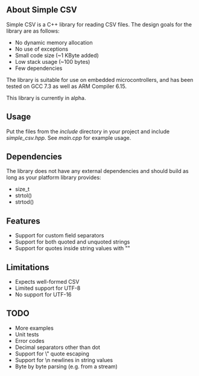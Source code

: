 ## About Simple CSV

Simple CSV is a C++ library for reading CSV files. The design goals for the library are as follows:

* No dynamic memory allocation
* No use of exceptions
* Small code size (~1 KByte added)
* Low stack usage (~100 bytes)
* Few dependencies

The library is suitable for use on embedded microcontrollers, and has been tested on GCC 7.3 as well as
ARM Compiler 6.15.  

This library is currently in alpha.

## Usage

Put the files from the _include_ directory in your project and include _simple_csv.hpp_. See _main.cpp_ for example
usage.

## Dependencies

The library does not have any external dependencies and should build as long as your platform library provides:

* size_t
* strtol()
* strtod()

## Features

* Support for custom field separators
* Support for both quoted and unquoted strings
* Support for quotes inside string values with ""

## Limitations

* Expects well-formed CSV
* Limited support for UTF-8
* No support for UTF-16

## TODO

* More examples
* Unit tests
* Error codes
* Decimal separators other than dot
* Support for \\" quote escaping
* Support for \\n newlines in string values
* Byte by byte parsing (e.g. from a stream)
